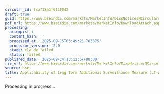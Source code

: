 ```yaml
---
circular_id: fca718a1f6110042
draft: true
guid: https://www.bseindia.com/markets/MarketInfo/DispNoticesNCirculars.aspx?Noticeid={8F0CFF0E-2677-48E2-B20E-8DDD319ED4BD}&noticeno=20250924-47&dt=09/24/2025&icount=47&totcount=75&flag=0
pdf_url: https://www.bseindia.com/markets/MarketInfo/DownloadAttach.aspx?id=20250924-47&attachedId=566bbefe-6347-4bc4-9415-5b3041f77aee
processing:
  attempts: 1
  content_hash: ''
  processed_at: '2025-09-25T03:49:25.783375'
  processor_version: '2.0'
  stage: claude_failed
  status: failed
published_date: '2025-09-24T13:12:57+00:00'
rss_url: https://www.bseindia.com/markets/MarketInfo/DispNoticesNCirculars.aspx?Noticeid={8F0CFF0E-2677-48E2-B20E-8DDD319ED4BD}&noticeno=20250924-47&dt=09/24/2025&icount=47&totcount=75&flag=0
source: bse
title: Applicability of Long Term Additional Surveillance Measure (LT-ASM)
---
```


Processing in progress...